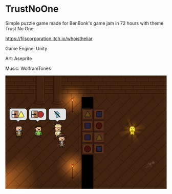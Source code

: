 # TrustNoOne

Simple puzzle game made for BenBonk's game jam in 72 hours with theme Trust No One.

https://filscorporation.itch.io/whoistheliar


Game Engine: Unity

Art: Aseprite

Music: WolframTones


![Image](/ReadMeResources/Image.png)
